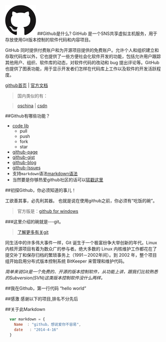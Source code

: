 ![github](logo.png)
##Github是什么?
GitHub 是一个SNS共享虚拟主机服务，用于存放使用Git版本控制的软件代码和内容项目。

GitHub 同时提供付费账户和为开源项目提供的免费账户。允许个人和组织建立和存取代码库以外，它也提供了一些方便社会化软件开发的功能，包括允许用户跟踪其他用户、组织、软件库的动态，对软件代码的改动和 bug 提出评论等。GitHub也提供了图表功能，用于显示开发者们怎样在代码库上工作以及软件的开发活跃程度。


[github首页](http://github.com/hoosin "github首页") | 
[官方文档](https://help.github.com/articles/github-glossary "官方文档")
>国内类似的有：

>[oschina](http://git.oschina.net/ "oschina") | [csdn](http://code.csdn.net "csdn") 




##Github有哪些功能？

* [code lib](http://github.com)
    *  pull
    *  push
    *  fork
    *  star
* [github-page](http://hoosin.github.io/easyBtn/)
* [github-gist](https://gist.github.com/)
* [github-blog](https://github.com/blog)
* [github-Issues](https://github.com/hoosin/easyBtn/issues?state=closed)
* 支持`markdown`语法[markdown语法](https://github.com/hoosin/MarkDown)
* 当然要是你够热爱github社区的话可以[猛戳这里](http://shop.github.com/ "github-shop")

##初探Github，你必须知道的事儿！

工欲善其事，必先利其器。
也就是说在使用github之前，你必须有“吃饭的碗”。
>官方版是：[github for windows](https://windows.github.com/)


###这里介绍的碗就是---git。
>[了解更多有关git](http://git.oschina.net/progit/)

同生活中的许多伟大事件一样，Git 诞生于一个极富纷争大举创新的年代。Linux 内核开源项目有着为数众广的参与者。绝大多数的 Linux 内核维护工作都花在了提交补丁和保存归档的繁琐事务上（1991－2002年间）。到 2002 年，整个项目组开始启用分布式版本控制系统 BitKeeper 来管理和维护代码。

*简单来说Git是一个免费的、开源的版本控制软件，从功能上讲，跟我们比较熟悉的Subversion(SVN)这类版本控制软件没什么两样。*

##我在Github，第一行代码 “hello world”
 

##感激
感谢以下的项目,排名不分先后

 

##关于此Markdown

```javascript
  var markdown = {
    Name  : "github，想说爱你不容易",
    date   : "2014-4-16"
  }
```